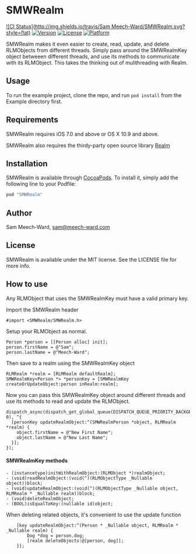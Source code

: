 # SMWRealm

[![CI Status](http://img.shields.io/travis/Sam Meech-Ward/SMWRealm.svg?style=flat)](https://travis-ci.org/meech-ward/SMWRealm)
[![Version](https://img.shields.io/cocoapods/v/SMWRealm.svg?style=flat)](http://cocoapods.org/pods/SMWRealm)
[![License](https://img.shields.io/cocoapods/l/SMWRealm.svg?style=flat)](http://cocoapods.org/pods/SMWRealm)
[![Platform](https://img.shields.io/cocoapods/p/SMWRealm.svg?style=flat)](http://cocoapods.org/pods/SMWRealm)



SMWRealm makes it even easier to create, read, update, and delete RLMObjects from different threads. 
Simply pass around the SMWRealmKey object betweeen different threads, and use its methods to communicate with its RLMObject.
This takes the thinking out of mulithreading with Realm.

## Usage

To run the example project, clone the repo, and run `pod install` from the Example directory first.

## Requirements

SMWRealm requires iOS 7.0 and above or OS X 10.9 and above.

SMWRealm also requires the thirdy-party open source library [Realm](https://realm.io/)

## Installation

SMWRealm is available through [CocoaPods](http://cocoapods.org). To install
it, simply add the following line to your Podfile:

```ruby
pod "SMWRealm"
```

## Author

Sam Meech-Ward, sam@meech-ward.com

## License

SMWRealm is available under the MIT license. See the LICENSE file for more info.

## How to use

Any RLMObject that uses the SMWRealmKey must have a valid primary key.

Import the SMWRealm header


    #import <SMWRealm/SMWRealm.h>

Setup your RLMObject as normal.

    Person *person = [[Person alloc] init];
    person.firstName = @"Sam";
    person.lastName = @"Meech-Ward";
Then save to a realm using the SMWRealmKey object

    RLMRealm *realm = [RLMRealm defaultRealm];
    SMWRealmKey<Person *> *personKey = [SMWRealmKey createOrUpdateObject:person inRealm:realm];
Now you can pass this SMWRealmKey object around different threads and use its methods to read and update the RLMObject.

    dispatch_async(dispatch_get_global_queue(DISPATCH_QUEUE_PRIORITY_BACKGROUND, 0), ^{
      [personKey updateRealmObject:^(SMWRealmPerson *object, RLMRealm *realm) {
        object.firstName = @"New First Name";
        object.lastName = @"New Last Name";
      }];
    });


#### SMWRealmKey methods

    - (instancetype)initWithRealmObject:(RLMObject *)realmObject;
    - (void)readRealmObject:(void(^)(RLMObjectType _Nullable object))block;
    - (void)updateRealmObject:(void(^)(RLMObjectType _Nullable object, RLMRealm * _Nullable realm))block;
    - (void)deleteRealmObject;
    - (BOOL)isEqualToKey:(nullable id)object;

When deleting related objects, it's convenient to use the update function

        [key updateRealmObject:^(Person * _Nullable object, RLMRealm * _Nullable realm) {
            Dog *dog = person.dog;
            [realm deleteObjects:@[person, dog]];
        }];

